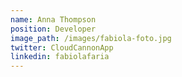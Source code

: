 ```yaml
---
name: Anna Thompson
position: Developer
image_path: /images/fabiola-foto.jpg
twitter: CloudCannonApp
linkedin: fabiolafaria
---
```


